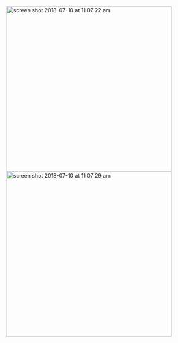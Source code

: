 <p float="left">

<img width="432" height=”600” alt="screen shot 2018-07-10 at 11 07 22 am" src="https://user-images.githubusercontent.com/41017424/42522724-8015c190-8431-11e8-9d5b-bd3b9e86a37f.png">
<img width="432" height=”600” alt="screen shot 2018-07-10 at 11 07 29 am" src="https://user-images.githubusercontent.com/41017424/42522726-819ce3d6-8431-11e8-907c-71c67425e60b.png">

</p>
